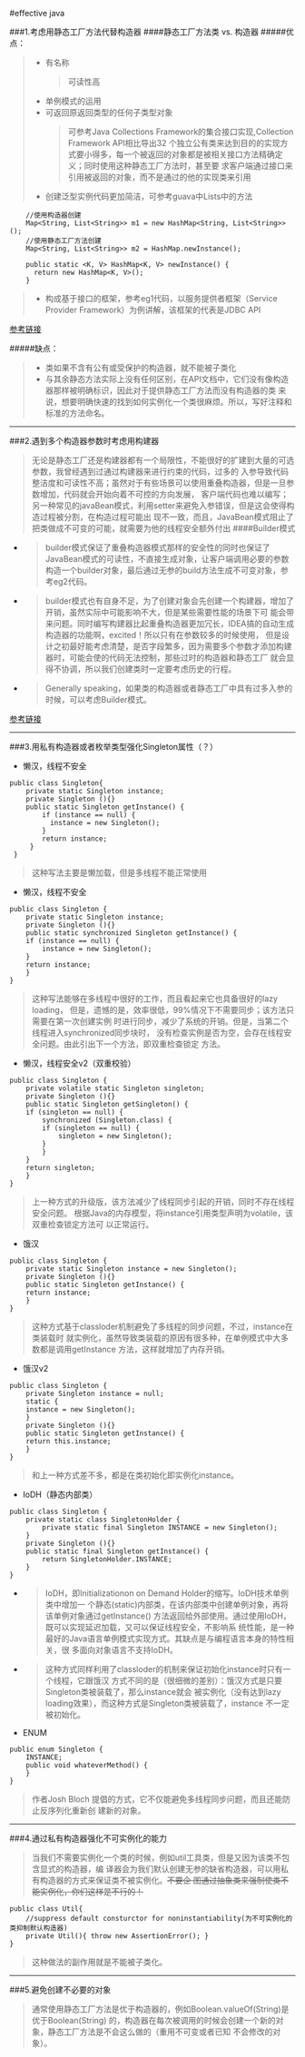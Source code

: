 #effective java

###1.考虑用静态工厂方法代替构造器
####静态工厂方法类 vs. 构造器
#####优点：
> * 有名称
>   > 可读性高
> * 单例模式的运用
> * 可返回原返回类型的任何子类型对象 
>   > 可参考Java Collections Framework的集合接口实现,Collection Framework 
API相比导出32
个独立公有类来达到目的的实现方式要小得多，每一个被返回的对象都是被相关接口方法精确定义；同时使用这种静态工厂方法时，甚至要
求客户端通过接口来引用被返回的对象，而不是通过的他的实现类来引用
> * 创建泛型实例代码更加简洁，可参考guava中Lists中的方法
````
    //使用构造器创建
    Map<String, List<String>> m1 = new HashMap<String, List<String>>();
    //使用静态工厂方法创建
    Map<String, List<String>> m2 = HashMap.newInstance();
    
    public static <K, V> HashMap<K, V> newInstance() {
      return new HashMap<K, V>();
    }
````
> * 构成基于接口的框架，参考eg1代码，以服务提供者框架（Service Provider Framework）为例讲解，该框架的代表是JDBC API

[参考链接](http://www.jianshu.com/p/4d7a0cd36a82)

#####缺点：
> * 类如果不含有公有或受保护的构造器，就不能被子类化
> * 与其余静态方法实际上没有任何区别，在API文档中，它们没有像构造器那样被明确标识，因此对于提供静态工厂方法而没有构造器的类
来说，想要明确快速的找到如何实例化一个类很麻烦。所以，写好注释和标准的方法命名。 

***************************************************
###2.遇到多个构造器参数时考虑用构建器
> 无论是静态工厂还是构建器都有一个局限性，不能很好的扩建到大量的可选参数，我曾经遇到过通过构建器来进行约束的代码，过多的
入参导致代码整洁度和可读性不高；虽然对于有些场景可以使用重叠构造器，但是一旦参数增加，代码就会开始向着不可控的方向发展，
客户端代码也难以编写；另一种常见的javaBean模式，利用setter来避免入参错误，但是这会使得构造过程被分割，在构造过程可能出
现不一致，而且，JavaBean模式阻止了把类做成不可变的可能，就需要为他的线程安全额外付出
####Builder模式
* > builder模式保证了重叠构造器模式那样的安全性的同时也保证了JavaBean模式的可读性，不直接生成对象，让客户端调用必要的参数
构造一个builder对象，最后通过无参的build方法生成不可变对象，参考eg2代码。
* > builder模式也有自身不足，为了创建对象会先创建一个构建器，增加了开销，虽然实际中可能影响不大，但是某些需要性能的场景下可
能会带来问题。同时编写构建器比起重叠构造器更加冗长，IDEA搞的自动生成构造器的功能啊，excited！所以只有在参数较多的时候使用，
但是设计之初最好能考虑清楚，是否字段繁多，因为需要多个参数才添加构建器时，可能会使的代码无法控制，那些过时的构造器和静态工厂
就会显得不协调，所以我们创建类时一定要考虑历史的行程。
* > Generally speaking，如果类的构造器或者静态工厂中具有过多入参的时候，可以考虑Builder模式。

[参考链接](http://blog.csdn.net/h3c4lenovo/article/details/38687023)

***************************************************
###3.用私有构造器或者枚举类型强化Singleton属性（？）
* 懒汉，线程不安全
````
public class Singleton{
    private static Singleton instance;
    private Singleton (){}
    public static Singleton getInstance() {
        if (instance == null) {
          instance = new Singleton();
        } 
        return instance;
     }
 }
````
> 这种写法主要是懒加载，但是多线程不能正常使用
* 懒汉，线程不安全
````
public class Singleton {  
    private static Singleton instance;  
    private Singleton (){}  
    public static synchronized Singleton getInstance() {  
    if (instance == null) {  
        instance = new Singleton();  
    }  
    return instance;  
    }  
}  
````
> 这种写法能够在多线程中很好的工作，而且看起来它也具备很好的lazy loading，
但是，遗憾的是，效率很低，99%情况下不需要同步；该方法只需要在第一次创建实例
时进行同步，减少了系统的开销。但是，当第二个线程进入synchronized同步块时，
没有检查实例是否为空，会存在线程安全问题。由此引出下一个方法，即双重检查锁定
方法。
* 懒汉，线程安全v2（双重校验）
````
public class Singleton {  
    private volatile static Singleton singleton;  
    private Singleton (){}  
    public static Singleton getSingleton() {  
    if (singleton == null) {  
        synchronized (Singleton.class) {  
        if (singleton == null) {  
            singleton = new Singleton();  
        }  
        }  
    }  
    return singleton;  
    }  
}  
````
> 上一种方式的升级版，该方法减少了线程同步引起的开销，同时不存在线程安全问题。
根据Java的内存模型，将instance引用类型声明为volatile，该双重检查锁定方法可
以正常运行。
* 饿汉
````
public class Singleton {  
    private static Singleton instance = new Singleton();  
    private Singleton (){}  
    public static Singleton getInstance() {  
    return instance;  
    }  
}  
````
> 这种方式基于classloder机制避免了多线程的同步问题，不过，instance在类装载时
就实例化，虽然导致类装载的原因有很多种，在单例模式中大多数都是调用getInstance
方法，这样就增加了内存开销。
* 饿汉v2
````
public class Singleton {  
    private Singleton instance = null;  
    static {  
    instance = new Singleton();  
    }  
    private Singleton (){}  
    public static Singleton getInstance() {  
    return this.instance;  
    }  
}  
````
> 和上一种方式差不多，都是在类初始化即实例化instance。
* IoDH（静态内部类）
````
public class Singleton {  
    private static class SingletonHolder {  
        private static final Singleton INSTANCE = new Singleton();  
    }  
    private Singleton (){}  
    public static final Singleton getInstance() {  
        return SingletonHolder.INSTANCE;  
    }  
}  
````
* > IoDH，即Initializationon on Demand Holder的缩写。IoDH技术单例类中增加一
个静态(static)内部类，在该内部类中创建单例对象，再将该单例对象通过getInstance()
方法返回给外部使用。通过使用IoDH，既可以实现延迟加载，又可以保证线程安全，不影响系
统性能，是一种最好的Java语言单例模式实现方式。其缺点是与编程语言本身的特性相关，很
多面向对象语言不支持IoDH。
* > 这种方式同样利用了classloder的机制来保证初始化instance时只有一个线程，它跟饿汉
方式不同的是（很细微的差别）：饿汉方式是只要Singleton类被装载了，那么instance就会
被实例化（没有达到lazy loading效果），而这种方式是Singleton类被装载了，instance
不一定被初始化。
* ENUM 
````
public enum Singleton {  
    INSTANCE;  
    public void whateverMethod() {  
    }  
}  
````
> 作者Josh Bloch 提倡的方式，它不仅能避免多线程同步问题，而且还能防止反序列化重新创
建新的对象。
*******************************************
###4.通过私有构造器强化不可实例化的能力
> 当我们不需要实例化一个类的时候，例如util工具类，但是又因为该类不包含显式的构造器，编
译器会为我们默认创建无参的缺省构造器，可以用私有构造器的方式来保证类不被实例化。~~不要企
图通过抽象类来强制使类不能实例化，你们这样是不行的！~~
````
public class Util{
    //suppress default consturctor for noninstantiability(为不可实例化的类抑制默认构造器)
    private Util(){ throw new AssertionError(); }
}
````
> 这种做法的副作用就是不能被子类化。
********************************************
###5.避免创建不必要的对象
> 通常使用静态工厂方法是优于构造器的，例如Boolean.valueOf(String)是优于Boolean(String)
的，构造器在每次被调用的时候会创建一个新的对象，静态工厂方法是不会这么做的（重用不可变或者已知
不会修改的对象）。
